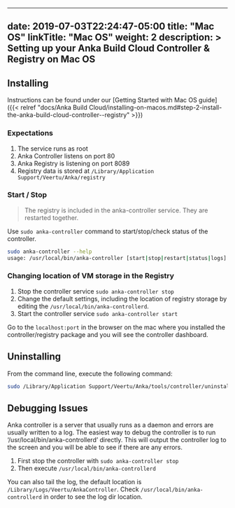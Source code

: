 
---
date: 2019-07-03T22:24:47-05:00
title: "Mac OS"
linkTitle: "Mac OS"
weight: 2
description: >
  Setting up your Anka Build Cloud Controller & Registry on Mac OS
---

## Installing

Instructions can be found under our [Getting Started with Mac OS guide]({{< relref "docs/Anka Build Cloud/installing-on-macos.md#step-2-install-the-anka-build-cloud-controller--registry" >}})

### Expectations

1. The service runs as root
2. Anka Controller listens on port 80
3. Anka Registry is listening on port 8089
4. Registry data is stored at `/Library/Application Support/Veertu/Anka/registry`

### Start / Stop

> The registry is included in the anka-controller service. They are restarted together.

Use `sudo anka-controller` command to start/stop/check status of the controller.

```bash
sudo anka-controller --help
usage: /usr/local/bin/anka-controller [start|stop|restart|status|logs]
```

### Changing location of VM storage in the Registry

1. Stop the controller service `sudo anka-controller stop`
2. Change the default settings, including the location of registry storage by editing the `/usr/local/bin/anka-controllerd`.
3. Start the controller service `sudo anka-controller start`

Go to the `localhost:port` in the browser on the mac where you installed the controller/registry package and you will see the controller dashboard.  

## Uninstalling

From the command line, execute the following command:
```bash
sudo /Library/Application Support/Veertu/Anka/tools/controller/uninstall.sh
```

## Debugging Issues

Anka controller is a server that usually runs as a daemon and errors are usually written to a log.
The easiest way to debug the controller is to run ‘/usr/local/bin/anka-controllerd’ directly. This will output the controller log to the screen and you will be able to see if there are any errors.

1. First stop the controller with `sudo anka-controller stop`
2. Then execute `/usr/local/bin/anka-controllerd`

You can also tail the log, the default location is `/Library/Logs/Veertu/AnkaController`. Check `/usr/local/bin/anka-controllerd` in order to see the log dir location.